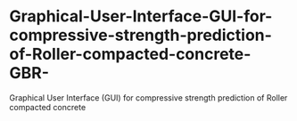 # Graphical-User-Interface-GUI-for-compressive-strength-prediction-of-Roller-compacted-concrete-GBR-
Graphical User Interface (GUI) for compressive strength prediction of Roller compacted concrete
